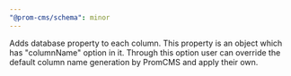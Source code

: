 ```yaml
---
"@prom-cms/schema": minor
---
```


Adds database property to each column. This property is an object which has "columnName" option in it. Through this option user can override the default column name generation by PromCMS and apply their own.
